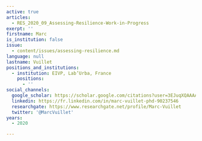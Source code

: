 ```yaml
---
active: true
articles:
  - RES_2020_09_Assessing-Resilience-Work-in-Progress
exerpt: ''
firstname: Marc
is_institution: false
issue:
  - content/issues/assessing-resilience.md
language: null
lastname: Vuillet
positions_and_institutions:
  - institution: EIVP, Lab’Urba, France
    positions:
      - ''
social_channels:
  google_scholar: https://scholar.google.com/citations?user=3EJuqXQAAAAJ&hl=fr
  linkedin: https://fr.linkedin.com/in/marc-vuillet-phd-90237546
  researchgate: https://www.researchgate.net/profile/Marc-Vuillet
  twitter: '@MarcVuillet'
years:
  - 2020

---
```

